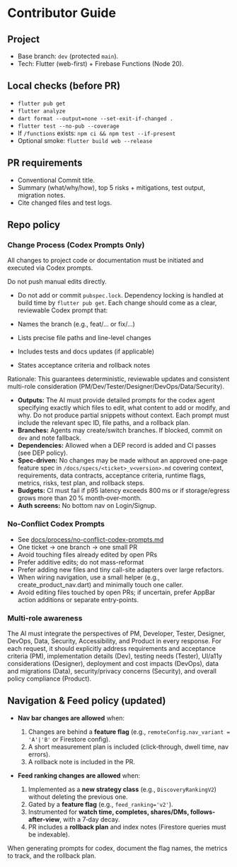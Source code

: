 # Contributor Guide

## Project
- Base branch: `dev` (protected `main`).
- Tech: Flutter (web-first) + Firebase Functions (Node 20).

## Local checks (before PR)
- `flutter pub get`
- `flutter analyze`
- `dart format --output=none --set-exit-if-changed .`
- `flutter test --no-pub --coverage`
- If `/functions` exists: `npm ci && npm test --if-present`
- Optional smoke: `flutter build web --release`

## PR requirements
- Conventional Commit title.
- Summary (what/why/how), top 5 risks + mitigations, test output, migration notes.
- Cite changed files and test logs.

## Repo policy
### Change Process (Codex Prompts Only)
All changes to project code or documentation must be initiated and executed via Codex prompts.

Do not push manual edits directly.

- Do not add or commit `pubspec.lock`. Dependency locking is handled at build time by `flutter pub get`.
Each change should come as a clear, reviewable Codex prompt that:

- Names the branch (e.g., feat/... or fix/...)
- Lists precise file paths and line-level changes
- Includes tests and docs updates (if applicable)
- States acceptance criteria and rollback notes

Rationale: This guarantees deterministic, reviewable updates and consistent multi-role consideration (PM/Dev/Tester/Designer/DevOps/Data/Security).

- **Outputs:** The AI must provide detailed prompts for the codex agent specifying exactly which files to edit, what content to add or modify, and why.  Do not produce partial snippets without context.  Each prompt must include the relevant spec ID, file paths, and a rollback plan.
- **Branches:** Agents may create/switch branches. If blocked, commit on `dev` and note fallback.
- **Dependencies:** Allowed when a DEP record is added and CI passes (see DEP policy).
- **Spec-driven:** No changes may be made without an approved one-page feature spec in `/docs/specs/<ticket>_v<version>.md` covering context, requirements, data contracts, acceptance criteria, runtime flags, metrics, risks, test plan, and rollback steps.
- **Budgets:** CI must fail if p95 latency exceeds 800 ms or if storage/egress grows more than 20 % month‑over‑month.
- **Auth screens:** No bottom nav on Login/Signup.

### No-Conflict Codex Prompts
- See [docs/process/no-conflict-codex-prompts.md](docs/process/no-conflict-codex-prompts.md)
- One ticket → one branch → one small PR
- Avoid touching files already edited by open PRs
- Prefer additive edits; do not mass-reformat
- Prefer adding new files and tiny call-site adapters over large refactors.
- When wiring navigation, use a small helper (e.g., create_product_nav.dart) and minimally touch one caller.
- Avoid editing files touched by open PRs; if uncertain, prefer AppBar action additions or separate entry-points.

### Multi‑role awareness
The AI must integrate the perspectives of PM, Developer, Tester, Designer, DevOps, Data, Security, Accessibility, and Product in every response. For each request, it should explicitly address requirements and acceptance criteria (PM), implementation details (Dev), testing needs (Tester), UI/a11y considerations (Designer), deployment and cost impacts (DevOps), data and migrations (Data), security/privacy concerns (Security), and overall policy compliance (Product).

## Navigation & Feed policy (updated)
- **Nav bar changes are allowed** when:
  1) Changes are behind a **feature flag** (e.g., `remoteConfig.nav_variant = 'A'|'B'` or Firestore config).
  2) A short measurement plan is included (click‑through, dwell time, nav errors).
  3) A rollback note is included in the PR.

- **Feed ranking changes are allowed** when:
  1) Implemented as a **new strategy class** (e.g., `DiscoveryRankingV2`) without deleting the previous one.
  2) Gated by a **feature flag** (e.g., `feed_ranking='v2'`).
  3) Instrumented for **watch time, completes, shares/DMs, follows-after-view**, with a 7‑day decay.
  4) PR includes a **rollback plan** and index notes (Firestore queries must be indexable).

When generating prompts for codex, document the flag names, the metrics to track, and the rollback plan.
